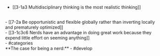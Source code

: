 - [[3-1a3 Multidisciplinary thinking is the most realistic thinking]]
<br>
- [[7-2a Be opportunistic and flexible globally rather than inverting locally and prematurely optimized]]
<br>
- [[3-1c3c6 Nerds have an advantage in doing great work because they expend little effort on seeming anything]]
<br>
- #categories
<br>
**The case for being a nerd:**
- #develop

